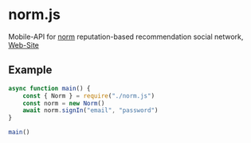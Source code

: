 # norm.js
Mobile-API for [norm](https://play.google.com/store/apps/details?id=com.tokarevco.norm) reputation-based recommendation social network, [Web-Site](https://norm.gg/)

## Example
```JavaScript
async function main() {
	const { Norm } = require("./norm.js")
	const norm = new Norm()
	await norm.signIn("email", "password")
}

main()
```
